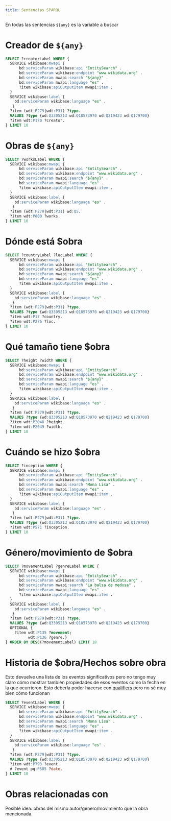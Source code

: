 ```yaml
---
title: Sentencias SPARQL
---
```


En todas las sentencias `${any}` es la variable a buscar

# Creador de `${any}`

```sql
SELECT ?creatorLabel WHERE {
  SERVICE wikibase:mwapi {
      bd:serviceParam wikibase:api "EntitySearch" .
      bd:serviceParam wikibase:endpoint "www.wikidata.org" .
      bd:serviceParam mwapi:search "${any}" .
      bd:serviceParam mwapi:language "es" .
      ?item wikibase:apiOutputItem mwapi:item .
  }
  SERVICE wikibase:label {
    bd:serviceParam wikibase:language "es" .
   }
  ?item (wdt:P279|wdt:P31) ?type.
  VALUES ?type {wd:Q3305213 wd:Q18573970 wd:Q219423 wd:Q179700}
  ?item wdt:P170 ?creator.
} LIMIT 10
```


# Obras de `${any}`

```sql
SELECT ?worksLabel WHERE {
  SERVICE wikibase:mwapi {
      bd:serviceParam wikibase:api "EntitySearch" .
      bd:serviceParam wikibase:endpoint "www.wikidata.org" .
      bd:serviceParam mwapi:search "${any}" .
      bd:serviceParam mwapi:language "es" .
      ?item wikibase:apiOutputItem mwapi:item .
  }
  SERVICE wikibase:label {
    bd:serviceParam wikibase:language "es" .
   }
  ?item (wdt:P279|wdt:P31) wd:Q5.
  ?item wdt:P800 ?works.
} LIMIT 10
```

# Dónde está $obra

```sql
SELECT ?countryLabel ?locLabel WHERE {
  SERVICE wikibase:mwapi {
      bd:serviceParam wikibase:api "EntitySearch" .
      bd:serviceParam wikibase:endpoint "www.wikidata.org" .
      bd:serviceParam mwapi:search "${any}" .
      bd:serviceParam mwapi:language "es" .
      ?item wikibase:apiOutputItem mwapi:item .
  }
  SERVICE wikibase:label {
    bd:serviceParam wikibase:language "es" .
   }
  ?item (wdt:P279|wdt:P31) ?type.
  VALUES ?type {wd:Q3305213 wd:Q18573970 wd:Q219423 wd:Q179700}
  ?item wdt:P17 ?country.
  ?item wdt:P276 ?loc.
} LIMIT 10
```

# Qué tamaño tiene $obra

```sql
SELECT ?height ?width WHERE {
  SERVICE wikibase:mwapi {
      bd:serviceParam wikibase:api "EntitySearch" .
      bd:serviceParam wikibase:endpoint "www.wikidata.org" .
      bd:serviceParam mwapi:search "${any}" .
      bd:serviceParam mwapi:language "es" .
      ?item wikibase:apiOutputItem mwapi:item .
  }
  SERVICE wikibase:label {
    bd:serviceParam wikibase:language "es" .
   }
  ?item (wdt:P279|wdt:P31) ?type.
  VALUES ?type {wd:Q3305213 wd:Q18573970 wd:Q219423 wd:Q179700}
  ?item wdt:P2048 ?height.
  ?item wdt:P2049 ?width.
} LIMIT 10
```

# Cuándo se hizo $obra

```sql
SELECT ?inception WHERE {
  SERVICE wikibase:mwapi {
      bd:serviceParam wikibase:api "EntitySearch" .
      bd:serviceParam wikibase:endpoint "www.wikidata.org" .
      bd:serviceParam mwapi:search "Mona Lisa" .
      bd:serviceParam mwapi:language "es" .
      ?item wikibase:apiOutputItem mwapi:item .
  }
  SERVICE wikibase:label {
    bd:serviceParam wikibase:language "es" .
   }
  ?item (wdt:P279|wdt:P31) ?type.
  VALUES ?type {wd:Q3305213 wd:Q18573970 wd:Q219423 wd:Q179700}
  ?item wdt:P571 ?inception.
} LIMIT 10
```



# Género/movimiento de $obra

```sql
SELECT ?movementLabel ?genreLabel WHERE {
  SERVICE wikibase:mwapi {
      bd:serviceParam wikibase:api "EntitySearch" .
      bd:serviceParam wikibase:endpoint "www.wikidata.org" .
      bd:serviceParam mwapi:search "La balsa de medusa" .
      bd:serviceParam mwapi:language "es" .
      ?item wikibase:apiOutputItem mwapi:item .
  }
  SERVICE wikibase:label {
    bd:serviceParam wikibase:language "es" .
   }
  ?item (wdt:P279|wdt:P31) ?type.
  VALUES ?type {wd:Q3305213 wd:Q18573970 wd:Q219423 wd:Q179700}
  OPTIONAL {
    ?item wdt:P135 ?movement;
          wdt:P136 ?genre.}
} ORDER BY DESC(?movementLabel) LIMIT 10
```

# Historia de $obra/Hechos sobre obra

Esto devuelve una lista de los eventos significativos pero no tengo muy claro cómo mostrar también propiedades de esos eventos como la fecha en la que ocurrieron.
Esto debería poder hacerse con [qualifiers](https://www.wikidata.org/wiki/Wikidata:SPARQL_tutorial#Qualifiers) pero no sé muy bien cómo funcionan

```sql
SELECT ?eventLabel WHERE {
  SERVICE wikibase:mwapi {
      bd:serviceParam wikibase:api "EntitySearch" .
      bd:serviceParam wikibase:endpoint "www.wikidata.org" .
      bd:serviceParam mwapi:search "Mona Lisa" .
      bd:serviceParam mwapi:language "es" .
      ?item wikibase:apiOutputItem mwapi:item .
  }
  SERVICE wikibase:label {
    bd:serviceParam wikibase:language "es" .
   }
  ?item (wdt:P279|wdt:P31) ?type.
  VALUES ?type {wd:Q3305213 wd:Q18573970 wd:Q219423 wd:Q179700}
  ?item wdt:P793 ?event.
  # ?event pq:P585 ?date.
} LIMIT 10
```

# Obras relacionadas con

Posible idea: obras del mismo autor/género/movimiento que la obra mencionada.
